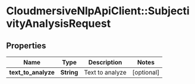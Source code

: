 # CloudmersiveNlpApiClient::SubjectivityAnalysisRequest

## Properties
Name | Type | Description | Notes
------------ | ------------- | ------------- | -------------
**text_to_analyze** | **String** | Text to analyze | [optional] 



